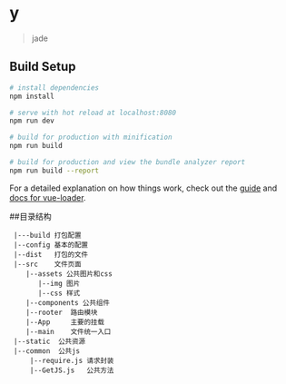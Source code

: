 # y

> jade

## Build Setup

``` bash
# install dependencies
npm install

# serve with hot reload at localhost:8080
npm run dev

# build for production with minification
npm run build

# build for production and view the bundle analyzer report
npm run build --report
```

For a detailed explanation on how things work, check out the [guide](http://vuejs-templates.github.io/webpack/) and [docs for vue-loader](http://vuejs.github.io/vue-loader).

##目录结构
```
 |---build 打包配置
 |--config 基本的配置
 |--dist   打包的文件
 |--src    文件页面
    |--assets 公共图片和css
       |--img 图片
       |--css 样式
    |--components 公共组件
    |--rooter  路由模块
    |--App     主要的挂载
    |--main    文件统一入口
 |--static  公共资源
 |--common  公共js
     |--require.js 请求封装
     |--GetJS.js   公共方法
```

